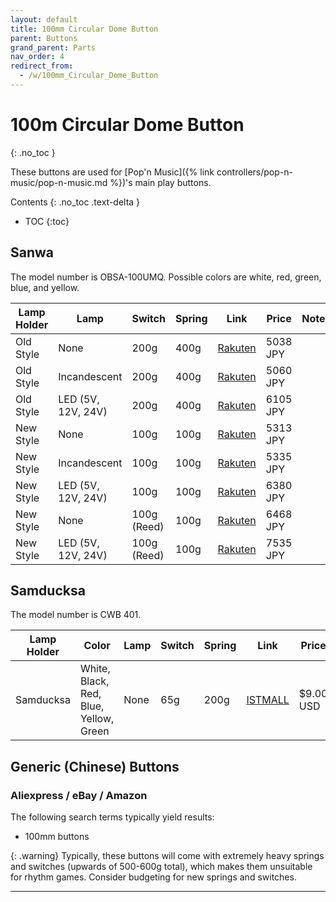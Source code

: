 ```yaml
---
layout: default
title: 100mm Circular Dome Button
parent: Buttons
grand_parent: Parts
nav_order: 4
redirect_from:
  - /w/100mm_Circular_Dome_Button
---
```


# 100m Circular Dome Button
{: .no_toc }

These buttons are used for [Pop'n Music]({% link controllers/pop-n-music/pop-n-music.md %})'s main play buttons.

Contents
{: .no_toc .text-delta }

- TOC
{:toc}

## Sanwa

The model number is OBSA-100UMQ. Possible colors are white, red, green, blue, and yellow.

| **Lamp Holder** | **Lamp**           | **Switch**  | **Spring** | **Link**      | **Price**  | **Notes**  |
|-----------------|--------------------|-------------|------------|---------------|------------|------------|
| Old Style       | None               | 200g        | 400g       | [Rakuten][R1] | 5038 JPY   |            |
| Old Style       | Incandescent       | 200g        | 400g       | [Rakuten][R2] | 5060 JPY   |            |
| Old Style       | LED (5V, 12V, 24V) | 200g        | 400g       | [Rakuten][R3] | 6105 JPY   |            |
| New Style       | None               | 100g        | 100g       | [Rakuten][R4] | 5313 JPY   |            |
| New Style       | Incandescent       | 100g        | 100g       | [Rakuten][R5] | 5335 JPY   |            |
| New Style       | LED (5V, 12V, 24V) | 100g        | 100g       | [Rakuten][R6] | 6380 JPY   |            |
| New Style       | None               | 100g (Reed) | 100g       | [Rakuten][R7] | 6468 JPY   |            |
| New Style       | LED (5V, 12V, 24V) | 100g (Reed) | 100g       | [Rakuten][R8] | 7535 JPY   |            |

## Samducksa

The model number is CWB 401.

| **Lamp Holder** | **Color**                              | **Lamp** | **Switch** | **Spring** | **Link**      | **Price**  |
|-----------------|----------------------------------------|----------|------------|------------|---------------|------------|
| Samducksa       | White, Black, Red, Blue, Yellow, Green | None     | 65g        | 200g        | [ISTMALL][I1] | $9.00 USD  |

## Generic (Chinese) Buttons

### Aliexpress / eBay / Amazon

The following search terms typically yield results:

* 100mm buttons

{: .warning}
Typically, these buttons will come with extremely heavy springs and switches (upwards of 500-600g total), which makes them unsuitable for rhythm games. Consider budgeting for new springs and switches.

----

[R1]: https://item.rakuten.co.jp/sanwadenshi/ilumb_135/
[R2]: https://item.rakuten.co.jp/sanwadenshi/ilumb_134/
[R3]: https://item.rakuten.co.jp/sanwadenshi/ilumb_133/
[R4]: https://item.rakuten.co.jp/sanwadenshi/ilumb_138/
[R5]: https://item.rakuten.co.jp/sanwadenshi/ilumb_137/
[R6]: https://item.rakuten.co.jp/sanwadenshi/ilumb_136/
[R7]: https://item.rakuten.co.jp/sanwadenshi/ilumb_140/
[R8]: https://item.rakuten.co.jp/sanwadenshi/ilumb_139/
[I1]: https://www.us.istmall.co.kr/Product/Detail/view/pid/73/cid/161